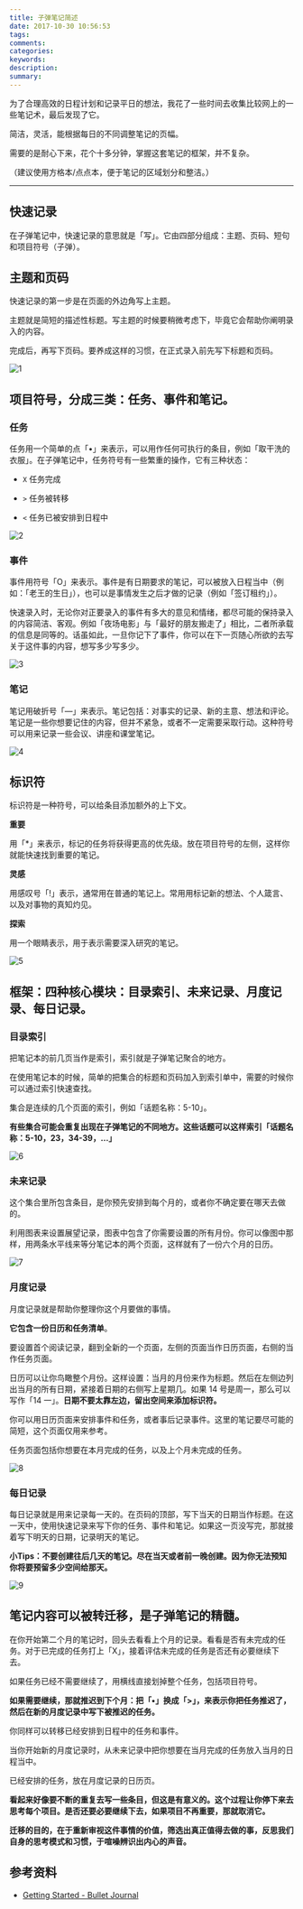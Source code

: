 ```yaml
---
title: 子弹笔记简述
date: 2017-10-30 10:56:53
tags:
comments:
categories:
keywords:
description:
summary: 
---
```


为了合理高效的日程计划和记录平日的想法，我花了一些时间去收集比较网上的一些笔记术，最后发现了它。

简洁，灵活，能根据每日的不同调整笔记的页幅。

需要的是耐心下来，花个十多分钟，掌握这套笔记的框架，并不复杂。

（建议使用方格本/点点本，便于笔记的区域划分和整洁。）

---

## 快速记录

在子弹笔记中，快速记录的意思就是「写」。它由四部分组成：主题、页码、短句和项目符号（子弹）。

## 主题和页码

快速记录的第一步是在页面的外边角写上主题。

主题就是简短的描述性标题。写主题的时候要稍微考虑下，毕竟它会帮助你阐明录入的内容。

完成后，再写下页码。要养成这样的习惯，在正式录入前先写下标题和页码。

![1](/img/bulletJournal/1.jpg)

## 项目符号，分成三类：任务、事件和笔记。
### 任务

任务用一个简单的点「•」来表示，可以用作任何可执行的条目，例如「取干洗的衣服」。在子弹笔记中，任务符号有一些繁重的操作，它有三种状态：

* `X`   任务完成

* `>`   任务被转移

* `<`   任务已被安排到日程中

![2](/img/bulletJournal/2.jpg)

### 事件

事件用符号「O」来表示。事件是有日期要求的笔记，可以被放入日程当中（例如：「老王的生日」），也可以是事情发生之后才做的记录（例如「签订租约」）。

快速录入时，无论你对正要录入的事件有多大的意见和情绪，都尽可能的保持录入的内容简洁、客观。例如「夜场电影」与「最好的朋友搬走了」相比，二者所承载的信息是同等的。话虽如此，一旦你记下了事件，你可以在下一页随心所欲的去写关于这件事的内容，想写多少写多少。

![3](/img/bulletJournal/3.jpg)

### 笔记

笔记用破折号「—」来表示。笔记包括：对事实的记录、新的主意、想法和评论。笔记是一些你想要记住的内容，但并不紧急，或者不一定需要采取行动。这种符号可以用来记录一些会议、讲座和课堂笔记。

![4](/img/bulletJournal/4.jpg)

## 标识符
标识符是一种符号，可以给条目添加额外的上下文。

**重要**

用「*」来表示，标记的任务将获得更高的优先级。放在项目符号的左侧，这样你就能快速找到重要的笔记。

**灵感**

用感叹号「!」表示，通常用在普通的笔记上。常用用标记新的想法、个人箴言、以及对事物的真知灼见。

**探索**

用一个眼睛表示，用于表示需要深入研究的笔记。

![5](/img/bulletJournal/5.jpg)

## 框架：四种核心模块：目录索引、未来记录、月度记录、每日记录。

### 目录索引
把笔记本的前几页当作是索引，索引就是子弹笔记聚合的地方。

在使用笔记本的时候，简单的把集合的标题和页码加入到索引单中，需要的时候你可以通过索引快速查找。

集合是连续的几个页面的索引，例如「话题名称：5-10」。

**有些集合可能会重复出现在子弹笔记的不同地方。这些话题可以这样索引「话题名称：5-10，23，34-39，…」**

![6](/img/bulletJournal/6.jpg)

### 未来记录
这个集合里所包含条目，是你预先安排到每个月的，或者你不确定要在哪天去做的。

利用图表来设置展望记录，图表中包含了你需要设置的所有月份。你可以像图中那样，用两条水平线来等分笔记本的两个页面，这样就有了一份六个月的日历。

![7](/img/bulletJournal/7.jpg)

### 月度记录
月度记录就是帮助你整理你这个月要做的事情。

**它包含一份日历和任务清单**。

要设置首个阅读记录，翻到全新的一个页面，左侧的页面当作日历页面，右侧的当作任务页面。

日历可以让你鸟瞰整个月份。这样设置：当月的月份来作为标题。然后在左侧边列出当月的所有日期，紧接着日期的右侧写上星期几。如果 14 号是周一，那么可以写作「14 一」。**日期不要太靠左边，留出空间来添加标识符。**

你可以用日历页面来安排事件和任务，或者事后记录事件。这里的笔记要尽可能的简短，这个页面仅用来参考。

任务页面包括你想要在本月完成的任务，以及上个月未完成的任务。

![8](/img/bulletJournal/8.jpg)

### 每日记录

每日记录就是用来记录每一天的。在页码的顶部，写下当天的日期当作标题。在这一天中，使用快速记录来写下你的任务、事件和笔记。如果这一页没写完，那就接着写下明天的日期，记录明天的笔记。

**小Tips：不要创建往后几天的笔记。尽在当天或者前一晚创建。因为你无法预知你将要预留多少空间给那天。**

![9](/img/bulletJournal/9.jpg)

## 笔记内容可以被转迁移，是子弹笔记的精髓。

在你开始第二个月的笔记时，回头去看看上个月的记录。看看是否有未完成的任务。对于已完成的任务打上「X」，接着评估未完成的任务是否还有必要继续下去。

如果任务已经不需要继续了，用横线直接划掉整个任务，包括项目符号。

**如果需要继续，那就推迟到下个月：把「•」换成「>」，来表示你把任务推迟了，然后在新的月度记录中写下被推迟的任务。**

你同样可以转移已经安排到日程中的任务和事件。

当你开始新的月度记录时，从未来记录中把你想要在当月完成的任务放入当月的日程当中。

已经安排的任务，放在月度记录的日历页。

**看起来好像要不断的重复去写一些条目，但这是有意义的。这个过程让你停下来去思考每个项目。是否还要必要继续下去，如果项目不再重要，那就取消它。**

**迁移的目的，在于重新审视这件事情的价值，筛选出真正值得去做的事，反思我们自身的思考模式和习惯，于喧噪辨识出内心的声音。**

## 参考资料

- [Getting Started - Bullet Journal](http://bulletjournal.com/get-started/)